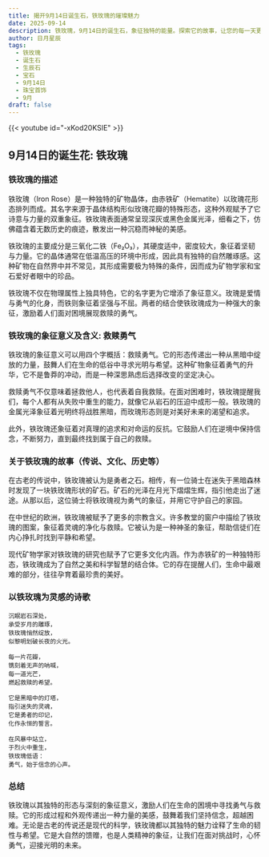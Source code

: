 ```yaml
---
title: 揭开9月14日诞生石，铁玫瑰的璀璨魅力
date: 2025-09-14
description: 铁玫瑰，9月14日的诞生石，象征独特的能量。探索它的故事，让您的每一天更有意义。
author: 日月星辰
tags:
  - 铁玫瑰
  - 诞生石
  - 生辰石
  - 宝石
  - 9月14日
  - 珠宝首饰
  - 9月
draft: false
---
```


{{< youtube id="-xKod20KSIE" >}}

## 9月14日的诞生花: 铁玫瑰

### 铁玫瑰的描述

铁玫瑰（Iron Rose）是一种独特的矿物晶体，由赤铁矿（Hematite）以玫瑰花形态排列而成。其名字来源于晶体结构形似玫瑰花瓣的特殊形态，这种外观赋予了它诗意与力量的双重象征。铁玫瑰表面通常呈现深灰或黑色金属光泽，细看之下，仿佛蕴含着无数历史的痕迹，散发出一种沉稳而神秘的美感。

铁玫瑰的主要成分是三氧化二铁（Fe₂O₃），其硬度适中，密度较大，象征着坚韧与力量。它的晶体通常在低温高压的环境中形成，因此具有独特的自然雕琢感。这种矿物在自然界中并不常见，其形成需要极为特殊的条件，因而成为矿物学家和宝石爱好者眼中的珍品。

铁玫瑰不仅在物理属性上独具特色，它的名字更为它增添了象征意义。玫瑰是爱情与勇气的化身，而铁则象征着坚强与不屈。两者的结合使铁玫瑰成为一种强大的象征，激励着人们面对困境展现救赎的勇气。

### 铁玫瑰的象征意义及含义: 救赎勇气

铁玫瑰的象征意义可以用四个字概括：救赎勇气。它的形态传递出一种从黑暗中绽放的力量，鼓舞人们在生命的低谷中寻求光明与希望。这种矿物象征着勇气的升华，它不是鲁莽的冲动，而是一种深思熟虑后选择改变的坚定决心。

救赎勇气不仅意味着拯救他人，也代表着自我救赎。在面对困难时，铁玫瑰提醒我们，每个人都有从失败中重生的能力，就像它从岩石的压迫中成形一般。铁玫瑰的金属光泽象征着光明终将战胜黑暗，而玫瑰形态则是对美好未来的渴望和追求。

此外，铁玫瑰还象征着对真理的追求和对命运的反抗。它鼓励人们在逆境中保持信念，不断努力，直到最终找到属于自己的救赎。

### 关于铁玫瑰的故事（传说、文化、历史等）

在古老的传说中，铁玫瑰被认为是勇者之石。相传，有一位骑士在迷失于黑暗森林时发现了一块铁玫瑰形状的矿石。矿石的光泽在月光下熠熠生辉，指引他走出了迷途。从那以后，这位骑士将铁玫瑰视为勇气的象征，并用它守护自己的家园。

在中世纪的欧洲，铁玫瑰被赋予了更多的宗教含义。许多教堂的窗户中描绘了铁玫瑰的图案，象征着灵魂的净化与救赎。它被认为是一种神圣的象征，帮助信徒们在内心挣扎时找到平静和希望。

现代矿物学家对铁玫瑰的研究也赋予了它更多文化内涵。作为赤铁矿的一种独特形态，铁玫瑰成为了自然之美和科学智慧的结合体。它的存在提醒人们，生命中最艰难的部分，往往孕育着最珍贵的美好。

### 以铁玫瑰为灵感的诗歌

```
沉眠岩石深处，  
承受岁月的雕琢，  
铁玫瑰悄然绽放，  
似黎明划破长夜的火光。

每一片花瓣，  
镌刻着无声的呐喊，  
每一道光芒，  
燃起救赎的希望。

它是黑暗中的灯塔，  
指引迷失的灵魂，  
它是勇者的印记，  
化作永恒的誓言。

在风暴中站立，  
于烈火中重生，  
铁玫瑰低语：  
勇气，始于信念的心声。
```

### 总结

铁玫瑰以其独特的形态与深刻的象征意义，激励人们在生命的困境中寻找勇气与救赎。它的形成过程和外观传递出一种力量的美感，鼓舞着我们坚持信念，超越困难。无论是古老的传说还是现代的科学，铁玫瑰都以其独特的魅力诠释了生命的韧性与希望。它是大自然的馈赠，也是人类精神的象征，让我们在面对挑战时，心怀勇气，迎接光明的未来。